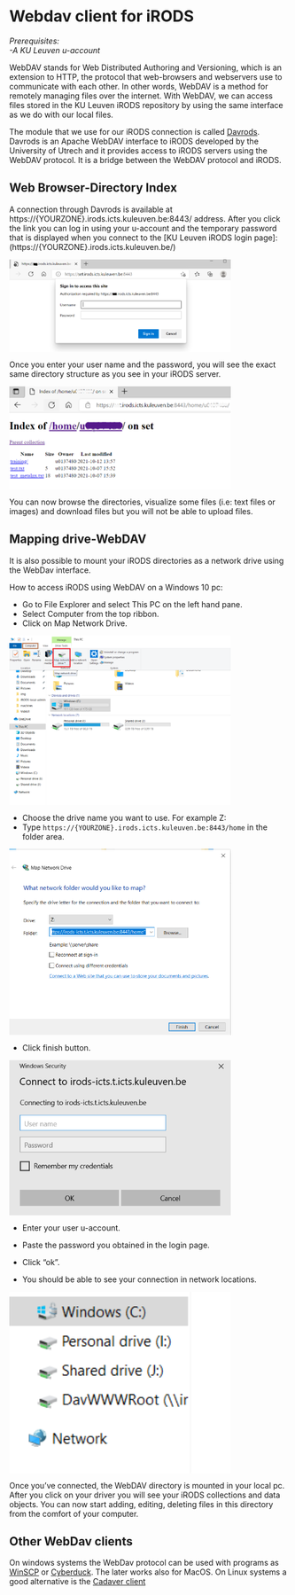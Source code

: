 # Webdav client for iRODS

*Prerequisites:*  
*-A KU Leuven u-account*  

WebDAV stands for Web Distributed Authoring and Versioning, which is an extension to HTTP, the protocol that web-browsers and webservers use to communicate with each other. In other words, WebDAV is a method for remotely managing files over the internet. With WebDAV, we can access files stored in the KU Leuven iRODS repository by using the same interface as we do with our local files.

The module that we use for our iRODS connection is called [Davrods](https://github.com/UtrechtUniversity/davrods). Davrods is an Apache WebDAV interface to iRODS developed by the University of Utrech and it provides access to iRODS servers using the WebDAV protocol. It is a bridge between the WebDAV protocol and iRODS.

## Web Browser-Directory Index

A connection through Davrods is available at https://{YOURZONE}.irods.icts.kuleuven.be:8443/  address. After you click the link you can log in using your u-account and the temporary password that is displayed when you connect to the [KU Leuven iRODS login page]: (https://{YOURZONE}.irods.icts.kuleuven.be/)


<img align="center" src="img/WebDav-login.PNG" width="400px">


Once you enter your user name and the password, you will see the exact same directory structure as you see in your iRODS server.

<img align="center" src="img/WebDav-dir.png" width="400px">


You can now browse the directories, visualize some files (i.e: text files or images) and download files but you will not be able to upload files.


## Mapping drive-WebDAV

It is also possible to mount your iRODS directories as a network drive using the WebDav interface. 

How to access iRODS using WebDAV on a Windows 10 pc:

- Go to File Explorer and select This PC on the left hand pane.
- Select Computer from the top ribbon.
- Click on Map Network Drive.

<img align="center" src="img/WebDav-network-drive-menu.png" width="400px">

- Choose the drive name you want to use. For example Z:
- Type `https://{YOURZONE}.irods.icts.kuleuven.be:8443/home` in the folder area. 

<img align="center" src="img/WebDav-network-drive-config.png" width="400px">


- Click finish button.

<img align="center" src="img/WebDav-network-drive-login.png" width="400px">

- Enter your user u-account.
- Paste the password you obtained in the login page.
- Click “ok”.


- You should be able to see your connection in network locations.

<img align="center" src="img/WebDav-network-drive-mounted.png" width="400px">

Once you’ve connected, the WebDAV directory is mounted in your local pc. After you click on your driver you will see your iRODS collections and data objects. You can now start adding, editing, deleting files in this directory from the comfort of your computer.

## Other WebDav clients

On windows systems the WebDav protocol can be used with programs as [WinSCP](https://winscp.net/eng/index.php) or [Cyberduck](https://cyberduck.io/). The later works also for MacOS.
On Linux systems a good alternative is the [Cadaver client](http://www.webdav.org/cadaver/)